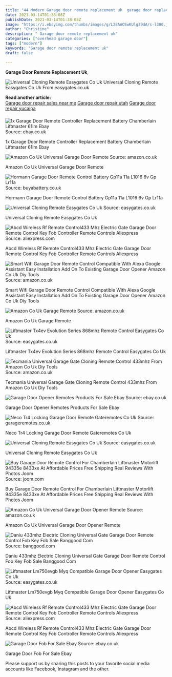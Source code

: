 ```yaml
---
title: "44 Modern Garage door remote replacement uk  garage door replacement"
date: 2021-03-14T01:38:08Z
publishDate: 2021-03-14T01:38:08Z
image: "https://i.ebayimg.com/thumbs/images/g/L2EAAOSwKUlg39dA/s-l300.jpg"
author: "Christine"
description: " Garage door remote replacement uk"
categories: ["overhead garage door"]
tags: ["modern"]
keywords: "Garage door remote replacement uk"
draft: false

---
```

<!-- Head tag Code -->
**Garage Door Remote Replacement Uk**, 

![Universal Cloning Remote Easygates Co Uk](https://www.easygates.co.uk/wp-content/uploads/2019/04/cl4000-copying-remote.jpg "Universal Cloning Remote Easygates Co Uk")
Universal Cloning Remote Easygates Co Uk From easygates.co.uk

**Read another article:**  
[Garage door repair sales near me](/garage-door-repair-sales-near-me/)
[Garage door repair utah](/garage-door-repair-utah/)
[Garage door repair yucaipa](/garage-door-repair-yucaipa/)




### 

 


![1x Garage Door Remote Controller Replacement Battery Chamberlain Liftmaster 61lm Ebay](https://i.ebayimg.com/images/g/jQ8AAOSwstxU2-An/s-l300.jpg "1x Garage Door Remote Controller Replacement Battery Chamberlain Liftmaster 61lm Ebay")
Source: ebay.co.uk

1x Garage Door Remote Controller Replacement Battery Chamberlain Liftmaster 61lm Ebay  

![Amazon Co Uk Universal Garage Door Remote](https://m.media-amazon.com/images/I/51wnEo5ITWL._AC_UL320_.jpg "Amazon Co Uk Universal Garage Door Remote")
Source: amazon.co.uk

Amazon Co Uk Universal Garage Door Remote  

![Hormann Garage Door Remote Control Battery Gp11a 11a L1016 6v Gp Lr11a](https://www.buyabattery.co.uk/media/catalog/product/cache/8561e7c00b531c8ba481d19414abea81/g/p/gp11a_c1_resized.jpg "Hormann Garage Door Remote Control Battery Gp11a 11a L1016 6v Gp Lr11a")
Source: buyabattery.co.uk

Hormann Garage Door Remote Control Battery Gp11a 11a L1016 6v Gp Lr11a  

![Universal Cloning Remote Easygates Co Uk](https://www.easygates.co.uk/wp-content/uploads/2019/04/cl4000-copying-remote.jpg "Universal Cloning Remote Easygates Co Uk")
Source: easygates.co.uk

Universal Cloning Remote Easygates Co Uk  

![Abcd Wireless Rf Remote Control433 Mhz Electric Gate Garage Door Remote Control Key Fob Controller Remote Controls Aliexpress](https://ae01.alicdn.com/kf/Hc5db4f27aff44adfb63de51a7f44c482J/ABCD-Wireless-RF-Remote-Control433-MHz-Electric-Gate-Garage-Door-Remote-Control-Key-Fob-Controller.jpg "Abcd Wireless Rf Remote Control433 Mhz Electric Gate Garage Door Remote Control Key Fob Controller Remote Controls Aliexpress")
Source: aliexpress.com

Abcd Wireless Rf Remote Control433 Mhz Electric Gate Garage Door Remote Control Key Fob Controller Remote Controls Aliexpress  

![Smart Wifi Garage Door Remote Control Compatible With Alexa Google Assistant Easy Installation Add On To Existing Garage Door Opener Amazon Co Uk Diy Tools](https://m.media-amazon.com/images/I/61NqwPXyESL._AC_SX466_.jpg "Smart Wifi Garage Door Remote Control Compatible With Alexa Google Assistant Easy Installation Add On To Existing Garage Door Opener Amazon Co Uk Diy Tools")
Source: amazon.co.uk

Smart Wifi Garage Door Remote Control Compatible With Alexa Google Assistant Easy Installation Add On To Existing Garage Door Opener Amazon Co Uk Diy Tools  

![Amazon Co Uk Garage Remote](https://m.media-amazon.com/images/I/61NfDDm-56L._AC_UL320_.jpg "Amazon Co Uk Garage Remote")
Source: amazon.co.uk

Amazon Co Uk Garage Remote  

![Liftmaster Tx4ev Evolution Series 868mhz Remote Control Easygates Co Uk](https://www.easygates.co.uk/wp-content/uploads/2018/07/TX4EV.jpg "Liftmaster Tx4ev Evolution Series 868mhz Remote Control Easygates Co Uk")
Source: easygates.co.uk

Liftmaster Tx4ev Evolution Series 868mhz Remote Control Easygates Co Uk  

![Tecmania Universal Garage Gate Cloning Remote Control 433mhz From Amazon Co Uk Diy Tools](https://m.media-amazon.com/images/I/41+yMzwTZfL._AC_SX355_.jpg "Tecmania Universal Garage Gate Cloning Remote Control 433mhz From Amazon Co Uk Diy Tools")
Source: amazon.co.uk

Tecmania Universal Garage Gate Cloning Remote Control 433mhz From Amazon Co Uk Diy Tools  

![Garage Door Opener Remotes Products For Sale Ebay](https://i.ebayimg.com/thumbs/images/g/F-0AAOSw8G1eTReM/s-l300.jpg "Garage Door Opener Remotes Products For Sale Ebay")
Source: ebay.co.uk

Garage Door Opener Remotes Products For Sale Ebay  

![Neco Tr4 Locking Garage Door Remote Gateremotes Co Uk](https://www.garageremotes.co.uk/media/catalog/product/cache/5/image/85e4522595efc69f496374d01ef2bf13/n/e/neco_tr4_front_5.jpg "Neco Tr4 Locking Garage Door Remote Gateremotes Co Uk")
Source: garageremotes.co.uk

Neco Tr4 Locking Garage Door Remote Gateremotes Co Uk  

![Universal Cloning Remote Easygates Co Uk](https://www.easygates.co.uk/wp-content/uploads/2019/04/cl4000-copying-remote-dimensions.jpg "Universal Cloning Remote Easygates Co Uk")
Source: easygates.co.uk

Universal Cloning Remote Easygates Co Uk  

![Buy Garage Door Remote Control For Chamberlain Liftmaster Motorlift 94335e 8433xe At Affordable Prices Free Shipping Real Reviews With Photos Joom](https://img.joomcdn.net/394b4d00ed709a77b2d6404062f5f62ea9f148e8_1024_1024.jpeg "Buy Garage Door Remote Control For Chamberlain Liftmaster Motorlift 94335e 8433xe At Affordable Prices Free Shipping Real Reviews With Photos Joom")
Source: joom.com

Buy Garage Door Remote Control For Chamberlain Liftmaster Motorlift 94335e 8433xe At Affordable Prices Free Shipping Real Reviews With Photos Joom  

![Amazon Co Uk Universal Garage Door Opener Remote](https://m.media-amazon.com/images/I/61M5KkPgHGL._AC_UL320_.jpg "Amazon Co Uk Universal Garage Door Opener Remote")
Source: amazon.co.uk

Amazon Co Uk Universal Garage Door Opener Remote  

![Daniu 433mhz Electric Cloning Universal Gate Garage Door Remote Control Fob Key Fob Sale Banggood Com](https://imgaz3.staticbg.com/thumb/large/oaupload/banggood/images/70/7A/b7ef3e79-2344-f326-1ad3-ba93d973e979.jpg "Daniu 433mhz Electric Cloning Universal Gate Garage Door Remote Control Fob Key Fob Sale Banggood Com")
Source: banggood.com

Daniu 433mhz Electric Cloning Universal Gate Garage Door Remote Control Fob Key Fob Sale Banggood Com  

![Liftmaster Lm750evgb Myq Compatible Garage Door Opener Easygates Co Uk](https://www.easygates.co.uk/wp-content/uploads/2019/08/lm750evgb128rev-garage-door-kit.jpg "Liftmaster Lm750evgb Myq Compatible Garage Door Opener Easygates Co Uk")
Source: easygates.co.uk

Liftmaster Lm750evgb Myq Compatible Garage Door Opener Easygates Co Uk  

![Abcd Wireless Rf Remote Control433 Mhz Electric Gate Garage Door Remote Control Key Fob Controller Remote Controls Aliexpress](https://ae01.alicdn.com/kf/H3831bfe8ea9a483c8f621ea55d6021eeT/ABCD-Wireless-RF-Remote-Control433-MHz-Electric-Gate-Garage-Door-Remote-Control-Key-Fob-Controller.jpg "Abcd Wireless Rf Remote Control433 Mhz Electric Gate Garage Door Remote Control Key Fob Controller Remote Controls Aliexpress")
Source: aliexpress.com

Abcd Wireless Rf Remote Control433 Mhz Electric Gate Garage Door Remote Control Key Fob Controller Remote Controls Aliexpress  

![Garage Door Fob For Sale Ebay](https://i.ebayimg.com/thumbs/images/g/L2EAAOSwKUlg39dA/s-l300.jpg "Garage Door Fob For Sale Ebay")
Source: ebay.co.uk

Garage Door Fob For Sale Ebay  

Please support us by sharing this posts to your favorite social media accounts like Facebook, Instagram and the other.

